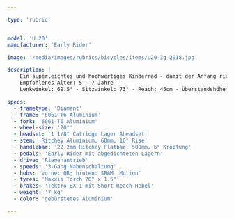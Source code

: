 ```yaml
---

type: 'rubric'


model: 'U 20'
manufacturer: 'Early Rider'

image: '/media/images/rubrics/bicycles/items/u20-3g-2018.jpg'

description: |
    Ein superleichtes und hochwertiges Kinderrad - damit der Anfang richtig Spaß macht. Gewinner des Eurobike Award 2015    
    Empfohlenes Alter: 5 - 7 Jahre    
    Lenkwinkel: 69.5° - Sitzwinkel: 73° - Reach: 45cm - Überstandshöhe: 56cm - Sitzhöhe: max. 65cm - Radstand: 79.8cm

specs:
  - frametype: 'Diamant'
  - frame: '6061-T6 Aluminium'
  - fork: '6061-T6 Aluminium'
  - wheel-size: '20"'
  - headset: '1 1/8" Catridge Lager Aheadset'
  - stem: 'Ritchey Aluminium, 60mm, 10° Rise'
  - handlebar: '22.2mm Ritchey Flatbar, 500mm, 6° Kröpfung'
  - pedals: 'Early Rider mit abgedichteten Lagern'
  - drive: 'Riemenantrieb'
  - speeds: '3-Gang Nabenschaltung'
  - hubs: 'vorne: QR; hinten: SRAM iMotion'
  - tyres: 'Maxxis Torch 20" x 1.5"'
  - brakes: 'Tektro BX-1 mit Short Reach Hebel'
  - weight: '7 kg'
  - color: 'gebürstetes Aluminium'

---
```


